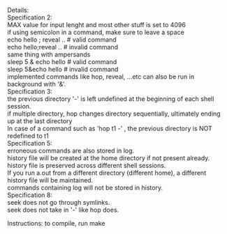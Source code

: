 Details:  
Specification 2:  
    MAX value for input lenght and most other stuff is set to 4096  
    if using semicolon in a command, make sure to leave a space  
        echo hello ; reveal ..  # valid command  
        echo hello;reveal ..  # invalid command  
    same thing with ampersands  
        sleep 5 & echo hello    # valid command  
        sleep 5&echo hello    # invalid command  
    implemented commands like hop, reveal, ...etc can also be run in background with '&'.  
Specification 3:  
    the previous directory '-' is left undefined at the beginning of each shell session.  
    if multiple directory, hop changes directory sequentially, ultimately ending up at the last directory  
    In case of a command such as 'hop t1 -' , the previous directory is NOT redefined to t1  
Specification 5:  
    erroneous commands are also stored in log.  
    history file will be created at the home directory if not present already.  
    history file is preserved across different shell sessions.  
    If you run a.out from a different directory (different home), a different history file will be maintained.  
    commands containing log will not be stored in history.  
Specification 8:  
    seek does not go through symlinks.  
    seek does not take in '-' like hop does.

                    

Instructions:
to compile, run make

